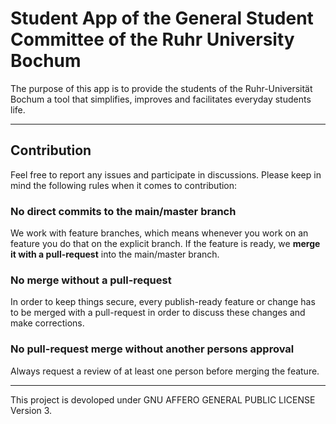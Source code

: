 # Student App of the General Student Committee of the Ruhr University Bochum

The purpose of this app is to provide the students of the Ruhr-Universität Bochum
a tool that simplifies, improves and facilitates everyday students life.

---

## Contribution

Feel free to report any issues and participate in discussions.
Please keep in mind the following rules when it comes to contribution:

### No direct commits to the main/master branch

We work with feature branches, which means whenever you work on an feature you do that on the explicit branch. If the feature is ready, we **merge it with a pull-request** into the main/master branch.

### No merge without a pull-request

In order to keep things secure, every publish-ready feature or change has to be merged with a pull-request in order to discuss these changes and make corrections.

### No pull-request merge without another persons approval

Always request a review of at least one person before merging the feature.

---

This project is devoloped under GNU AFFERO GENERAL PUBLIC LICENSE Version 3.
